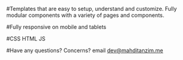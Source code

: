 #Templates that are easy to setup, understand and customize. Fully modular components with a variety of pages and components.

#Fully responsive on mobile and tablets

#CSS HTML JS

#Have any questions? Concerns? email dev@mahditanzim.me
